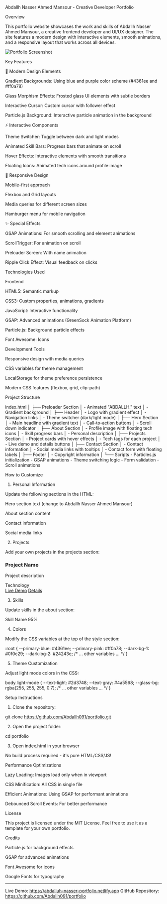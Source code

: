 Abdallh Nasser Ahmed Mansour - Creative Developer Portfolio

Overview

This portfolio website showcases the work and skills of Abdallh Nasser Ahmed Mansour, a creative frontend developer and UI/UX designer. The site features a modern design with interactive elements, smooth animations, and a responsive layout that works across all devices.

<img src="https://i.postimg.cc/bwfWprzR/file-000000006d9c620aa3de6c8a7dbb2162.png" alt="Portfolio Screenshot" />

Key Features

🚀 Modern Design Elements

Gradient Backgrounds: Using blue and purple color scheme (#4361ee and #ff0a78)

Glass Morphism Effects: Frosted glass UI elements with subtle borders

Interactive Cursor: Custom cursor with follower effect

Particle.js Background: Interactive particle animation in the background


⚡ Interactive Components

Theme Switcher: Toggle between dark and light modes

Animated Skill Bars: Progress bars that animate on scroll

Hover Effects: Interactive elements with smooth transitions

Floating Icons: Animated tech icons around profile image


📱 Responsive Design

Mobile-first approach

Flexbox and Grid layouts

Media queries for different screen sizes

Hamburger menu for mobile navigation


✨ Special Effects

GSAP Animations: For smooth scrolling and element animations

ScrollTrigger: For animation on scroll

Preloader Screen: With name animation

Ripple Click Effect: Visual feedback on clicks


Technologies Used

Frontend

HTML5: Semantic markup

CSS3: Custom properties, animations, gradients

JavaScript: Interactive functionality

GSAP: Advanced animations (GreenSock Animation Platform)

Particle.js: Background particle effects

Font Awesome: Icons


Development Tools

Responsive design with media queries

CSS variables for theme management

LocalStorage for theme preference persistence

Modern CSS features (flexbox, grid, clip-path)


Project Structure

index.html
│
├── Preloader Section
│   - Animated "ABDALLH." text
│   - Gradient background
│
├── Header
│   - Logo with gradient effect
│   - Navigation links
│   - Theme switcher (dark/light mode)
│
├── Hero Section
│   - Main headline with gradient text
│   - Call-to-action buttons
│   - Scroll down indicator
│
├── About Section
│   - Profile image with floating tech icons
│   - Skill progress bars
│   - Personal description
│
├── Projects Section
│   - Project cards with hover effects
│   - Tech tags for each project
│   - Live demo and details buttons
│
├── Contact Section
│   - Contact information
│   - Social media links with tooltips
│   - Contact form with floating labels
│
├── Footer
│   - Copyright information
│
└── Scripts
    - Particles.js initialization
    - GSAP animations
    - Theme switching logic
    - Form validation
    - Scroll animations

How to Customize

1. Personal Information

Update the following sections in the HTML:

Hero section text (change to Abdallh Nasser Ahmed Mansour)

About section content

Contact information

Social media links


2. Projects

Add your own projects in the projects section:

<div class="project-card animate-on-scroll">
  <div class="project-image">
    <!-- Your project image/placeholder -->
  </div>
  <h3>Project Name</h3>
  <p>Project description</p>
  <div class="project-tags">
    <span class="project-tag">Technology</span>
  </div>
  <div class="project-actions">
    <a href="#" class="btn btn-primary">Live Demo</a>
    <a href="#" class="btn btn-outline">Details</a>
  </div>
</div>

3. Skills

Update skills in the about section:

<div class="skill">
  <div class="skill-info">
    <span class="skill-name">Skill Name</span>
    <span>95%</span>
  </div>
  <div class="skill-bar">
    <div class="skill-progress" data-width="95"></div>
  </div>
</div>

4. Colors

Modify the CSS variables at the top of the style section:

:root {
  --primary-blue: #4361ee;
  --primary-pink: #ff0a78;
  --dark-bg-1: #0f0c29;
  --dark-bg-2: #24243e;
  /* ... other variables ... */
}

5. Theme Customization

Adjust light mode colors in the CSS:

body.light-mode {
  --text-light: #2d3748;
  --text-gray: #4a5568;
  --glass-bg: rgba(255, 255, 255, 0.7);
  /* ... other variables ... */
}

Setup Instructions

1. Clone the repository:



git clone https://github.com/Abdallh091/portfolio.git

2. Open the project folder:



cd portfolio

3. Open index.html in your browser



No build process required - it's pure HTML/CSS/JS!

Performance Optimizations

Lazy Loading: Images load only when in viewport

CSS Minification: All CSS in single file

Efficient Animations: Using GSAP for performant animations

Debounced Scroll Events: For better performance


License

This project is licensed under the MIT License. Feel free to use it as a template for your own portfolio.

Credits

Particle.js for background effects

GSAP for advanced animations

Font Awesome for icons

Google Fonts for typography



---

Live Demo: https://abdalluh-nasser-portfolio.netlify.app
GitHub Repository: https://github.com/Abdallh091/portfolio

